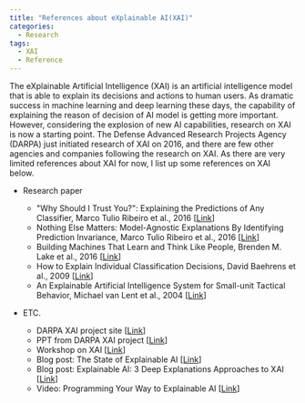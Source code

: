 ```yaml
---
title: "References about eXplainable AI(XAI)"
categories:
  - Research
tags:
  - XAI
  - Reference
---
```



The eXplainable Artificial Intelligence (XAI) is an artificial intelligence model that is able to explain its decisions and actions to human users.
As dramatic success in machine learning and deep learning these days, the capability of explaining the reason of decision of AI model is getting more important.
However, considering the explosion of new AI capabilities, research on XAI is now a starting point.
The Defense Advanced Research Projects Agency (DARPA) just initiated research of XAI on 2016, and there are few other agencies and companies following the research on XAI.
As there are very limited references about XAI for now, I list up some references on XAI below.

* Research paper
  * "Why Should I Trust You?": Explaining the Predictions of Any Classifier, Marco Tulio Ribeiro et al., 2016 [[Link](https://arxiv.org/abs/1602.04938)]
  * Nothing Else Matters: Model-Agnostic Explanations By Identifying Prediction Invariance, Marco Tulio Ribeiro et al., 2016 [[Link](https://arxiv.org/abs/1611.05817)]
  * Building Machines That Learn and Think Like People, Brenden M. Lake et al., 2016 [[Link](https://arxiv.org/abs/1604.00289)]
  * How to Explain Individual Classification Decisions, David Baehrens et al., 2009 [[Link](https://arxiv.org/abs/0912.1128)]
  * An Explainable Artificial Intelligence System for Small-unit Tactical Behavior, Michael van Lent et al., 2004 [[Link](https://vvvvw.aaai.org/Papers/IAAI/2004/IAAI04-019.pdf)]
  
* ETC.
  * DARPA XAI project site [[Link](https://www.darpa.mil/program/explainable-artificial-intelligence)]
  * PPT from DARPA XAI project [[Link](https://www.cc.gatech.edu/~alanwags/DLAI2016/(Gunning)%20IJCAI-16%20DLAI%20WS.pdf)]
  * Workshop on XAI [[Link](http://home.earthlink.net/~dwaha/research/meetings/ijcai17-xai/)]
  * Blog post: The State of Explainable AI [[Link](https://medium.com/@jschwiep/the-state-of-explainable-ai-e252207dc46b)]
  * Blog post: Explainable AI: 3 Deep Explanations Approaches to XAI [[Link](https://medium.com/@BonsaiAI/explainable-ai-3-deep-explanations-approaches-to-xai-1807e251e537)]
  * Video: Programming Your Way to Explainable AI [[Link](https://www.youtube.com/watch?time_continue=5&v=Um7grgYdBQQ)]
